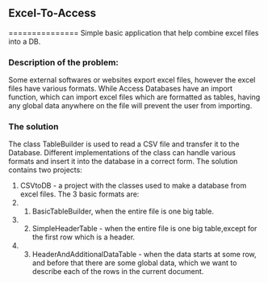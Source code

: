 ## Excel-To-Access
===============
Simple basic application that help combine excel files into a DB.

### Description of the problem:
Some external softwares or websites export excel files, however the excel files have various formats. 
While Access Databases have an import function, which can import excel files which are formatted as tables, having any global data anywhere on the file will prevent the user from importing.

### The solution
The class TableBuilder is used to read a CSV file and transfer it to the Database. Different implementations of the class can handle various formats and insert it into the database in a correct form.
The solution contains two projects:
 1. CSVtoDB - a project with the classes used to make a database from excel files. The 3 basic formats are:
 1. 1. BasicTableBuilder, when the entire file is one big table.
 1. 2. SimpleHeaderTable - when the entire file is one big table,except for the first row which is a header.
 1. 3. HeaderAndAdditionalDataTable - when the data starts at some row, and before that there are some global data, which we want to describe each of the rows in the current document.
